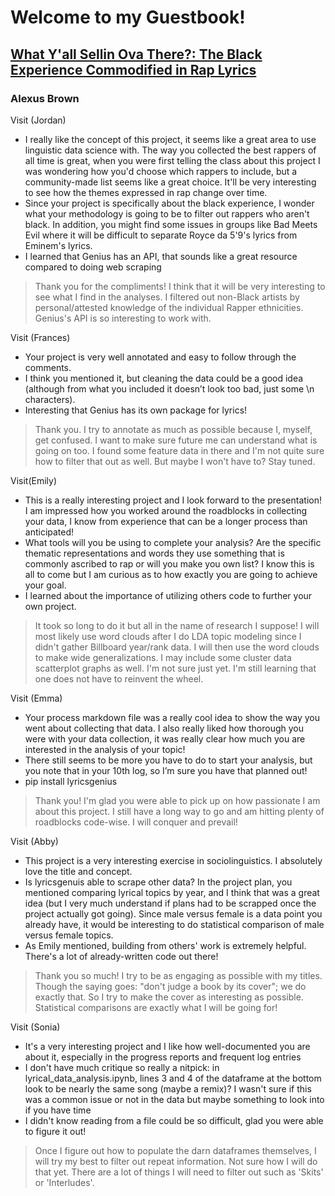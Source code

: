 # Welcome to my Guestbook!
## [What Y'all Sellin Ova There?: The Black Experience Commodified in Rap Lyrics](https://github.com/Data-Science-for-Linguists-2021/Rapper_Topic_Modeling)
### Alexus Brown

Visit (Jordan)
- I really like the concept of this project, it seems like a great area to use linguistic data science with. The way you collected the best rappers of all time is great, when you were first telling the class about this project I was wondering how you'd choose which rappers to include, but a community-made list seems like a great choice. It'll be very interesting to see how the themes expressed in rap change over time.
- Since your project is specifically about the black experience, I wonder what your methodology is going to be to filter out rappers who aren't black. In addition, you might find some issues in groups like Bad Meets Evil where it will be difficult to separate Royce da 5'9's lyrics from Eminem's lyrics.
- I learned that Genius has an API, that sounds like a great resource compared to doing web scraping
> Thank you for the compliments! I think that it will be very interesting to see what I find in the analyses. I filtered out non-Black artists by personal/attested knowledge of the individual Rapper ethnicities. Genius's API is so interesting to work with.

Visit (Frances)
- Your project is very well annotated and easy to follow through the comments.
- I think you mentioned it, but cleaning the data could be a good idea (although from what you included it doesn’t look too bad, just some \n characters).
- Interesting that Genius has its own package for lyrics!
> Thank you. I try to annotate as much as possible because I, myself, get confused. I want to make sure future me can understand what is going on too. I found some feature data in there and I'm not quite sure how to filter that out as well. But maybe I won't have to? Stay tuned.

Visit(Emily)
- This is a really interesting project and I look forward to the presentation! I am impressed how you worked around the roadblocks in collecting your data, I know from experience that can be a longer process than anticipated!
- What tools will you be using to complete your analysis? Are the specific thematic representations and words they use something that is commonly ascribed to rap or will you make you own list? I know this is all to come but I am curious as to how exactly you are going to achieve your goal.
- I learned about the importance of utilizing others code to further your own project.
> It took so long to do it but all in the name of research I suppose! I will most likely use word clouds after I do LDA topic modeling since I didn't gather Billboard year/rank data. I will then use the word clouds to make wide generalizations. I may include some cluster data scatterplot graphs as well. I'm not sure just yet. I'm still learning that one does not have to reinvent the wheel.

Visit (Emma)
- Your process markdown file was a really cool idea to show the way you went about collecting that data. I also really liked how thorough you were with your data collection, it was really clear how much you are interested in the analysis of your topic!
- There still seems to be more you have to do to start your analysis, but you note that in your 10th log, so I’m sure you have that planned out!
- pip install lyricsgenius
> Thank you! I'm glad you were able to pick up on how passionate I am about this project. I still have a long way to go and am hitting plenty of roadblocks code-wise. I will conquer and prevail!

Visit (Abby)
- This project is a very interesting exercise in sociolinguistics.  I absolutely love the title and concept.
- Is lyricsgenuis able to scrape other data?  In the project plan, you mentioned comparing lyrical topics by year, and I think that was a great idea (but I very much understand if plans had to be scrapped once the project actually got going).  Since male versus female is a data point you already have, it would be interesting to do statistical comparison of male versus female topics.
- As Emily mentioned, building from others' work is extremely helpful.  There's a lot of already-written code out there!
> Thank you so much! I try to be as engaging as possible with my titles. Though the saying goes: "don't judge a book by its cover"; we do exactly that. So I try to make the cover as interesting as possible. Statistical comparisons are exactly what I will be going for!

Visit (Sonia)
- It's a very interesting project and I like how well-documented you are about it, especially in the progress reports and frequent log entries
- I don't have much critique so really a nitpick: in lyrical_data_analysis.ipynb, lines 3 and 4 of the dataframe at the bottom look to be nearly the same song (maybe a remix)? I wasn't sure if this was a common issue or not in the data but maybe something to look into if you have time
- I didn't know reading from a file could be so difficult, glad you were able to figure it out!
> Once I figure out how to populate the darn dataframes themselves, I will try my best to filter out repeat information. Not sure how I will do that yet. There are a lot of things I will need to filter out such as 'Skits' or 'Interludes'.

